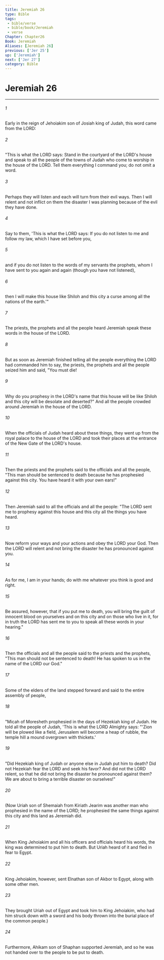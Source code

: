 ```yaml
---
title: Jeremiah 26
type: Bible
tags:
 - bible/verse
 - bible/book/Jeremiah
 - verse
Chapter: Chapter26
Book: Jeremiah
Aliases: [Jeremiah 26]
previous: ['Jer 25']
up: ['Jeremiah']
next: ['Jer 27']
category: Bible
---
```

# Jeremiah 26

***


###### 1 
Early in the reign of Jehoiakim son of Josiah king of Judah, this word came from the LORD: 

###### 2 
"This is what the LORD says: Stand in the courtyard of the LORD's house and speak to all the people of the towns of Judah who come to worship in the house of the LORD. Tell them everything I command you; do not omit a word. 

###### 3 
Perhaps they will listen and each will turn from their evil ways. Then I will relent and not inflict on them the disaster I was planning because of the evil they have done. 

###### 4 
Say to them, 'This is what the LORD says: If you do not listen to me and follow my law, which I have set before you, 

###### 5 
and if you do not listen to the words of my servants the prophets, whom I have sent to you again and again (though you have not listened), 

###### 6 
then I will make this house like Shiloh and this city a curse among all the nations of the earth.'" 

###### 7 
The priests, the prophets and all the people heard Jeremiah speak these words in the house of the LORD. 

###### 8 
But as soon as Jeremiah finished telling all the people everything the LORD had commanded him to say, the priests, the prophets and all the people seized him and said, "You must die! 

###### 9 
Why do you prophesy in the LORD's name that this house will be like Shiloh and this city will be desolate and deserted?" And all the people crowded around Jeremiah in the house of the LORD. 

###### 10 
When the officials of Judah heard about these things, they went up from the royal palace to the house of the LORD and took their places at the entrance of the New Gate of the LORD's house. 

###### 11 
Then the priests and the prophets said to the officials and all the people, "This man should be sentenced to death because he has prophesied against this city. You have heard it with your own ears!" 

###### 12 
Then Jeremiah said to all the officials and all the people: "The LORD sent me to prophesy against this house and this city all the things you have heard. 

###### 13 
Now reform your ways and your actions and obey the LORD your God. Then the LORD will relent and not bring the disaster he has pronounced against you. 

###### 14 
As for me, I am in your hands; do with me whatever you think is good and right. 

###### 15 
Be assured, however, that if you put me to death, you will bring the guilt of innocent blood on yourselves and on this city and on those who live in it, for in truth the LORD has sent me to you to speak all these words in your hearing." 

###### 16 
Then the officials and all the people said to the priests and the prophets, "This man should not be sentenced to death! He has spoken to us in the name of the LORD our God." 

###### 17 
Some of the elders of the land stepped forward and said to the entire assembly of people, 

###### 18 
"Micah of Moresheth prophesied in the days of Hezekiah king of Judah. He told all the people of Judah, 'This is what the LORD Almighty says: "'Zion will be plowed like a field, Jerusalem will become a heap of rubble, the temple hill a mound overgrown with thickets.' 

###### 19 
"Did Hezekiah king of Judah or anyone else in Judah put him to death? Did not Hezekiah fear the LORD and seek his favor? And did not the LORD relent, so that he did not bring the disaster he pronounced against them? We are about to bring a terrible disaster on ourselves!" 

###### 20 
(Now Uriah son of Shemaiah from Kiriath Jearim was another man who prophesied in the name of the LORD; he prophesied the same things against this city and this land as Jeremiah did. 

###### 21 
When King Jehoiakim and all his officers and officials heard his words, the king was determined to put him to death. But Uriah heard of it and fled in fear to Egypt. 

###### 22 
King Jehoiakim, however, sent Elnathan son of Akbor to Egypt, along with some other men. 

###### 23 
They brought Uriah out of Egypt and took him to King Jehoiakim, who had him struck down with a sword and his body thrown into the burial place of the common people.) 

###### 24 
Furthermore, Ahikam son of Shaphan supported Jeremiah, and so he was not handed over to the people to be put to death. 
